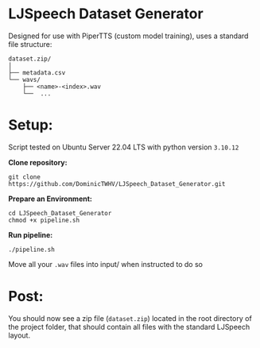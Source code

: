 # LJSpeech Dataset Generator

Designed for use with PiperTTS (custom model training), uses a standard file structure:
```
dataset.zip/
│
├── metadata.csv
└── wavs/
    ├── <name>-<index>.wav
    └──  ...
```

# Setup:

Script tested on Ubuntu Server 22.04 LTS with python version `3.10.12`

**Clone repository:**

```
git clone https://github.com/DominicTWHV/LJSpeech_Dataset_Generator.git
```

**Prepare an Environment:**

```
cd LJSpeech_Dataset_Generator
chmod +x pipeline.sh
```

**Run pipeline:**

```
./pipeline.sh
```

Move all your `.wav` files into input/ when instructed to do so

# Post:

You should now see a zip file (`dataset.zip`) located in the root directory of the project folder, that should contain all files with the standard LJSpeech layout.


